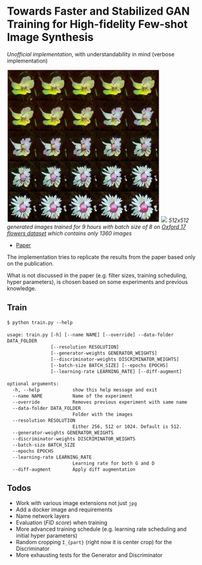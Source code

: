 # Towards Faster and Stabilized GAN Training for High-fidelity Few-shot Image Synthesis

*Unofficial implementation*, with understandability in mind (verbose implementation)

<img src="art/flower_interpolation_512.png" width="400"></a> <img src="art/generated_flowers_512.png" width="400"></a>
*512x512 generated images trained for 9 hours with batch size of 8 on [Oxford 17 flowers dataset](https://www.robots.ox.ac.uk/~vgg/data/flowers/17/index.html)
which contains only 1360 images*

- [Paper](https://openreview.net/forum?id=1Fqg133qRaI)

The implementation tries to replicate the results from the paper based only on the publication.

What is not discussed in the paper (e.g. filter sizes, training scheduling, hyper parameters), is chosen based on some
experiments and previous knowledge.

## Train

```
$ python train.py --help

usage: train.py [-h] [--name NAME] [--override] --data-folder DATA_FOLDER
                [--resolution RESOLUTION]
                [--generator-weights GENERATOR_WEIGHTS]
                [--discriminator-weights DISCRIMINATOR_WEIGHTS]
                [--batch-size BATCH_SIZE] [--epochs EPOCHS]
                [--learning-rate LEARNING_RATE] [--diff-augment]

optional arguments:
  -h, --help            show this help message and exit
  --name NAME           Name of the experiment
  --override            Removes previous experiment with same name
  --data-folder DATA_FOLDER
                        Folder with the images
  --resolution RESOLUTION
                        Either 256, 512 or 1024. Default is 512.
  --generator-weights GENERATOR_WEIGHTS
  --discriminator-weights DISCRIMINATOR_WEIGHTS
  --batch-size BATCH_SIZE
  --epochs EPOCHS
  --learning-rate LEARNING_RATE
                        Learning rate for both G and D
  --diff-augment        Apply diff augmentation
```

## Todos

- Work with various image extensions not just `jpg`
- Add a docker image and requirements
- Name network layers
- Evaluation (*FID score*) when training
- More advanced training schedule (e.g. learning rate scheduling and initial hyper parameters)
- Random cropping `I_{part}` (right now it is center crop) for the Discriminator
- More exhausting tests for the Generator and Discriminator
